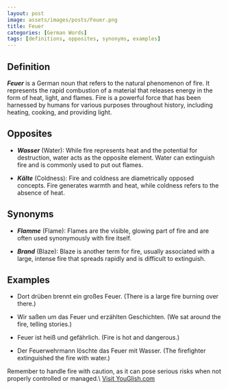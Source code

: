 ```yaml
---
layout: post
image: assets/images/posts/Feuer.png
title: Feuer
categories: [German Words]
tags: [definitions, opposites, synonyms, examples]
---
```


## Definition

***Feuer*** is a German noun that refers to the natural phenomenon of fire. It represents the rapid combustion of a material that releases energy in the form of heat, light, and flames. Fire is a powerful force that has been harnessed by humans for various purposes throughout history, including heating, cooking, and providing light.

## Opposites

- ***Wasser*** (Water): While fire represents heat and the potential for destruction, water acts as the opposite element. Water can extinguish fire and is commonly used to put out flames.

- ***Kälte*** (Coldness): Fire and coldness are diametrically opposed concepts. Fire generates warmth and heat, while coldness refers to the absence of heat. 

## Synonyms

- ***Flamme*** (Flame): Flames are the visible, glowing part of fire and are often used synonymously with fire itself.

- ***Brand*** (Blaze): Blaze is another term for fire, usually associated with a large, intense fire that spreads rapidly and is difficult to extinguish.

## Examples

- Dort drüben brennt ein großes Feuer. (There is a large fire burning over there.)

- Wir saßen um das Feuer und erzählten Geschichten. (We sat around the fire, telling stories.)

- Feuer ist heiß und gefährlich. (Fire is hot and dangerous.)

- Der Feuerwehrmann löschte das Feuer mit Wasser. (The firefighter extinguished the fire with water.)

Remember to handle fire with caution, as it can pose serious risks when not properly controlled or managed.\ <a id="yg-widget-0" class="youglish-widget" data-query="Feuer" data-lang="german" data-components="8412" data-auto-start="0" data-bkg-color="theme_light" data-title="How%20to%20pronounce%20Feuer%20in%20German"  rel="nofollow" href="https://youglish.com">Visit YouGlish.com</a><script async src="https://youglish.com/public/emb/widget.js" charset="utf-8"></script>